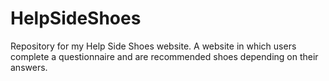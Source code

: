 # HelpSideShoes
Repository for my Help Side Shoes website. A website in which users complete a questionnaire and are recommended shoes depending on their answers.
